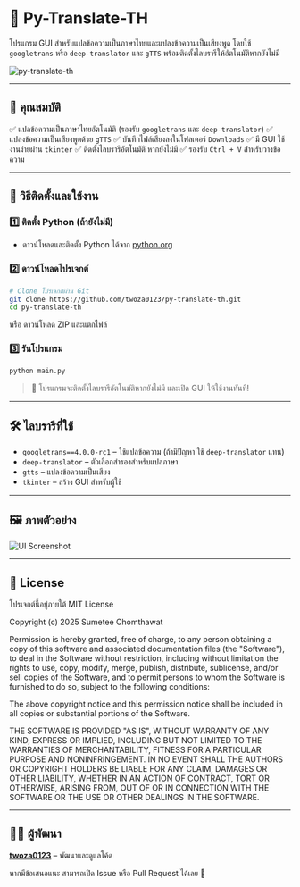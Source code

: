 # 🎤 Py-Translate-TH

โปรแกรม GUI สำหรับแปลข้อความเป็นภาษาไทยและแปลงข้อความเป็นเสียงพูด โดยใช้ `googletrans` หรือ `deep-translator` และ `gTTS` พร้อมติดตั้งไลบรารีให้อัตโนมัติหากยังไม่มี

![py-translate-th](https://github.com/twoza0123/py-translate-th/assets/93757631/4a8cc84d-d93f-445d-ae7b-74e4d6dc2ec4)

---

## 📌 คุณสมบัติ
✅ แปลข้อความเป็นภาษาไทยอัตโนมัติ (รองรับ `googletrans` และ `deep-translator`)
✅ แปลงข้อความเป็นเสียงพูดด้วย `gTTS`
✅ บันทึกไฟล์เสียงลงในโฟลเดอร์ `Downloads`
✅ มี GUI ใช้งานง่ายผ่าน `tkinter`
✅ ติดตั้งไลบรารีอัตโนมัติ หากยังไม่มี
✅ รองรับ `Ctrl + V` สำหรับวางข้อความ

---

## 🚀 วิธีติดตั้งและใช้งาน

### 1️⃣ ติดตั้ง Python (ถ้ายังไม่มี)
- ดาวน์โหลดและติดตั้ง Python ได้จาก [python.org](https://www.python.org/downloads/)

### 2️⃣ ดาวน์โหลดโปรเจกต์

```sh
# Clone โปรเจกต์ผ่าน Git
git clone https://github.com/twoza0123/py-translate-th.git
cd py-translate-th
```

หรือ ดาวน์โหลด ZIP และแตกไฟล์

### 3️⃣ รันโปรแกรม

```sh
python main.py
```

> 🔹 โปรแกรมจะติดตั้งไลบรารีอัตโนมัติหากยังไม่มี และเปิด GUI ให้ใช้งานทันที!

---

## 🛠️ ไลบรารีที่ใช้

- `googletrans==4.0.0-rc1` – ใช้แปลข้อความ (ถ้ามีปัญหา ใช้ `deep-translator` แทน)
- `deep-translator` – ตัวเลือกสำรองสำหรับแปลภาษา
- `gtts` – แปลงข้อความเป็นเสียง
- `tkinter` – สร้าง GUI สำหรับผู้ใช้

---

## 🖼️ ภาพตัวอย่าง

![UI Screenshot](https://github.com/twoza0123/py-translate-th/assets/93757631/4a8cc84d-d93f-445d-ae7b-74e4d6dc2ec4)

---

## 📜 License
โปรเจกต์นี้อยู่ภายใต้ MIT License

Copyright (c) 2025 Sumetee Chomthawat

Permission is hereby granted, free of charge, to any person obtaining a copy of this software and associated documentation files (the "Software"), to deal in the Software without restriction, including without limitation the rights to use, copy, modify, merge, publish, distribute, sublicense, and/or sell copies of the Software, and to permit persons to whom the Software is furnished to do so, subject to the following conditions:

The above copyright notice and this permission notice shall be included in all copies or substantial portions of the Software.

THE SOFTWARE IS PROVIDED "AS IS", WITHOUT WARRANTY OF ANY KIND, EXPRESS OR IMPLIED, INCLUDING BUT NOT LIMITED TO THE WARRANTIES OF MERCHANTABILITY, FITNESS FOR A PARTICULAR PURPOSE AND NONINFRINGEMENT. IN NO EVENT SHALL THE AUTHORS OR COPYRIGHT HOLDERS BE LIABLE FOR ANY CLAIM, DAMAGES OR OTHER LIABILITY, WHETHER IN AN ACTION OF CONTRACT, TORT OR OTHERWISE, ARISING FROM, OUT OF OR IN CONNECTION WITH THE SOFTWARE OR THE USE OR OTHER DEALINGS IN THE SOFTWARE.

---

## 🧑‍💻 ผู้พัฒนา
**[twoza0123](https://github.com/twoza0123/)** – พัฒนาและดูแลโค้ด

หากมีข้อเสนอแนะ สามารถเปิด Issue หรือ Pull Request ได้เลย 🎉
